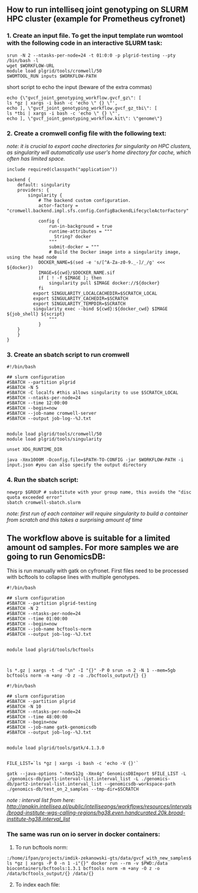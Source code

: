 ## How to run intelliseq joint genotyping on SLURM HPC cluster (example for Prometheus cyfronet)

### 1. Create an input file. To get the input template run womtool with the following code in an interactive SLURM task:

```
srun -N 2 --ntasks-per-node=24 -t 01:0:0 -p plgrid-testing --pty /bin/bash -l
wget $WORKFLOW-URL
module load plgrid/tools/cromwell/50
$WOMTOOL_RUN inputs $WORKFLOW-PATH
```

short script to echo the input (beware of the extra commas)
```
echo {\"gvcf_joint_genotyping_workflow.gvcf_gz\": [
ls *gz | xargs -i bash -c 'echo \" {} \"',
echo ], \"gvcf_joint_genotyping_workflow.gvcf_gz_tbi\": [
ls *tbi | xargs -i bash -c 'echo \" {} \"',
echo ], \"gvcf_joint_genotyping_workflow.kit\": \"genome\"}
```

### 2. Create a cromwell config file with the following text:

*note: it is crucial to export cache directories for singularity on HPC clusters, as singularity will automatically use user's home directory for cache, which often has limited space.*

```
include required(classpath("application"))

backend {
    default: singularity
    providers: {
        singularity {
            # The backend custom configuration.
            actor-factory = "cromwell.backend.impl.sfs.config.ConfigBackendLifecycleActorFactory"

            config {
                run-in-background = true
                runtime-attributes = """
                  String? docker
                """
                submit-docker = """
                # Build the Docker image into a singularity image, using the head node
    		DOCKER_NAME=$(sed -e 's/[^A-Za-z0-9._-]/_/g' <<< ${docker})
    		IMAGE=${cwd}/$DOCKER_NAME.sif
  	        if [ ! -f $IMAGE ]; then
        		singularity pull $IMAGE docker://${docker}
    		fi
		  export SINGULARITY_LOCALCACHEDIR=$SCRATCH_LOCAL
		  export SINGULARITY_CACHEDIR=$SCRATCH
		  export SINGULARITY_TEMPDIR=$SCRATCH
		  singularity exec --bind ${cwd}:${docker_cwd} $IMAGE ${job_shell} ${script}
                """
            }
	}
    }
}
```

### 3. Create an sbatch script to run cromwell 
```
#!/bin/bash

## slurm configuration
#SBATCH --partition plgrid
#SBATCH -N 5
#SBATCH -C localfs #this allows singularity to use $SCRATCH_LOCAL
#SBATCH --ntasks-per-node=24
#SBATCH --time 12:00:00
#SBATCH --begin=now
#SBATCH --job-name cromwell-server
#SBATCH --output job-log--%J.txt


module load plgrid/tools/cromwell/50 
module load plgrid/tools/singularity 

unset XDG_RUNTIME_DIR
 
java -Xmx1000M -Dconfig.file=$PATH-TO-CONFIG -jar $WORKFLOW-PATH -i input.json #you can also specify the output directory
```

### 4. Run the sbatch script:
```
newgrp $GROUP # substitute with your group name, this avoids the "disc quota exceeded error"
sbatch cromwell-sbatch.slurm
```
*note: first run of each container will require singularity to build a container from scratch and this takes a surprising amount of time*


## The workflow above is suitable for a limited amount od samples. For more samples we are going to run GenomicsDB:
This is run manually with gatk on cyfronet. First files need to be processed with bcftools to collapse lines with multiple genotypes.

```
#!/bin/bash

## slurm configuration
#SBATCH --partition plgrid-testing
#SBATCH -N 2
#SBATCH --ntasks-per-node=24
#SBATCH --time 01:00:00
#SBATCH --begin=now
#SBATCH --job-name bcftools-norm
#SBATCH --output job-log--%J.txt


module load plgrid/tools/bcftools



ls *.gz | xargs -t -d "\n" -I "{}" -P 0 srun -n 2 -N 1 --mem=5gb bcftools norm -m +any -O z -o ./bcftools_output/{} {}
```


```
#!/bin/bash

## slurm configuration
#SBATCH --partition plgrid
#SBATCH -N 10
#SBATCH --ntasks-per-node=24
#SBATCH --time 48:00:00
#SBATCH --begin=now
#SBATCH --job-name gatk-genomicsdb
#SBATCH --output job-log--%J.txt


module load plgrid/tools/gatk/4.1.3.0


FILE_LIST=`ls *gz | xargs -i bash -c 'echo -V {}'`

gatk --java-options "-Xmx512g -Xmx4g" GenomicsDBImport $FILE_LIST -L ./genomics-db/part1-interval-list.interval_list -L ./genomics-db/part2-interval-list.interval_list --genomicsdb-workspace-path ./genomics-db/test_on_2_samples --tmp-dir=$SCRATCH

```

*note : interval list from here: http://anakin.intelliseq.pl/public/intelliseqngs/workflows/resources/intervals/broad-institute-wgs-calling-regions/hg38.even.handcurated.20k.broad-institute-hg38.interval_list*


### The same was run on io server in docker containers:

1. To run bcftools norm:
```
:/home/ifpan/projects/imdik-zekanowski-gts/data/gvcf_with_new_samples$ ls *gz | xargs -P 0 -n 1 -i"{}" docker run --rm -v $PWD:/data biocontainers/bcftools:1.3.1 bcftools norm -m +any -O z -o /data/bcftools_output/{} /data/{} 
```

2. To index each file:


